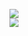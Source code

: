 [![](https://img.shields.io/badge/Made%20With-Github%20Spray-lightgrey.svg?style=for-the-badge&logo=github)](https://github.com/Annihil/github-spray#18561)  
[![](https://i.imgur.com/2DrTn0Z.gif)](https://github.com/Annihil/github-spray)